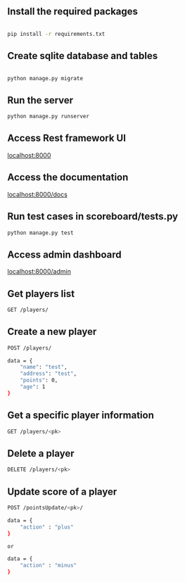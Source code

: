 ## Install the required packages
```bash

pip install -r requirements.txt
```

## Create sqlite database and tables
```bash

python manage.py migrate
```
## Run the server
```bash
python manage.py runserver
```
## Access Rest framework UI
[localhost:8000](http://localhost:8000)

## Access the documentation 
[localhost:8000/docs](http://localhost:8000/docs/)


## Run test cases in scoreboard/tests.py
```bash
python manage.py test
```
## Access admin dashboard 

[localhost:8000/admin](http://localhost:8000/admin)

## Get players list
```bash
GET /players/
```

## Create a new player
```bash
POST /players/

data = {
    "name": "test",
    "address": "test",
    "points": 0,
    "age": 1
}
```

## Get a specific player information
```bash
GET /players/<pk>
```

## Delete a player
```bash
DELETE /players/<pk>
```

## Update score of a player
```bash
POST /pointsUpdate/<pk>/

data = {
    "action" : "plus"
}

or 

data = {
    "action" : "minus"
}
```